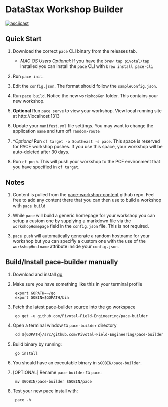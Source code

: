 # DataStax Workshop Builder

[![asciicast](https://asciinema.org/a/213808.svg)](https://asciinema.org/a/213808?autoplay=1)

## Quick Start

1. Download the correct `pace` CLI binary from the releases tab.
    - *MAC OS Users Optional:* If you have the `brew tap pivotal/tap` installed you can install the `pace` CLI with `brew install pace-cli`

1. Run `pace init`.

1. Edit the `config.json`. The format should follow the `sampleConfig.json`.

1. Run `pace build`. Notice the new `workshopGen` folder. This contains your new workshop.

1. **Optional** Run `pace serve` to view your workshop. View local running site at http://localhost:1313

1. Update your `manifest.yml` file settings. You may want to change the application `name` and turn off `random-route`

1. **Optional* Run `cf target -o Southeast -s pace`. This space is reserved for PACE workshop pushes. If you use this
space, your workshop will be auto-deleted after 30 days.

1. Run `cf push`. This will push your workshop to the PCF environment that you have specified in `cf target`. 


## Notes

1. Content is pulled from the [pace-workshop-content](https://github.com/Pivotal-Field-Engineering/pace-workshop-content) github repo. Feel free to add any content there that you can then use to build a workshop with `pace build`

1. While `pace` will build a generic homepage for your workshop you can setup a custom one by supplying a markdown file via the `workshopHomepage` field in the `config.json` file. This is not required.

1. `pace push` will automatically generate a random hostname for your workshop but you can specifiy a custom one with the use of the `workshopHostname` attribute inside your `config.json`.

## Build/Install pace-builder manually
1. Download and install [go](https://golang.org/dl/)

1. Make sure you have something like this in your terminal profile

        export GOPATH=~/go
        export GOBIN=$GOPATH/bin

1. Fetch the latest pace-builder source into the go workspace

        go get -u github.com/Pivotal-Field-Engineering/pace-builder

1. Open a terminal window to `pace-builder` directory

        cd ${GOPATH}/src/github.com/Pivotal-Field-Engineering/pace-builder

1. Build binary by running:

        go install

1. You should have an executable binary in `$GOBIN/pace-builder`.

1. [OPTIONAL] Rename `pace-builder` to `pace`:

        mv $GOBIN/pace-builder $GOBIN/pace

1. Test your new pace install with:

        pace -h
